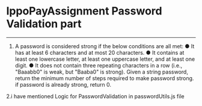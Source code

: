 # IppoPayAssignment Password Validation part
**********************
1. A password is considered strong if the below conditions
are all met:
● It has at least 6 characters and at most 20 characters.
● It contains at least one lowercase letter, at least one
uppercase letter, and at least one digit.
● It does not contain three repeating characters in a row
(i.e., &quot;Baaabb0&quot; is weak, but &quot;Baaba0&quot; is strong).
Given a string password, return the minimum number of steps
required to make password strong. if password is already
strong, return 0.



2.i have mentioned Logic for PasswordValidation in passwordUtils.js file

